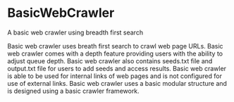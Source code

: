 # BasicWebCrawler
 A basic web crawler using breadth first search

Basic web crawler uses breath first search to crawl web page URLs. Basic web crawler comes with a depth feature providing users with the ability to adjust queue depth. Basic web crawler also contains seeds.txt file and output.txt file for users to add seeds and access results. Basic web crawler is able to be used for internal links of web pages and is not configured for use of external links. Basic web crawler uses a basic modular structure and is designed using a basic crawler framework. 
